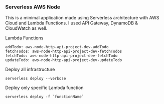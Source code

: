 ### Serverless AWS Node

This is a minimal application made using Serverless architecture with AWS Cloud and Lambda Functions. I used API Gateway, DynamoDB & CloudWatch as well.


Lambda Functions

```
addTodo: aws-node-http-api-project-dev-addTodo
fetchTodos: aws-node-http-api-project-dev-fetchTodos
fetchTodo: aws-node-http-api-project-dev-fetchTodo
updateTodo: aws-node-http-api-project-dev-updateTodo
```

Deploy all infrastructure

```
serverless deploy --verbose
```

Deploy only specific Lambda function

```
serverless deploy -f `functionName`
```
